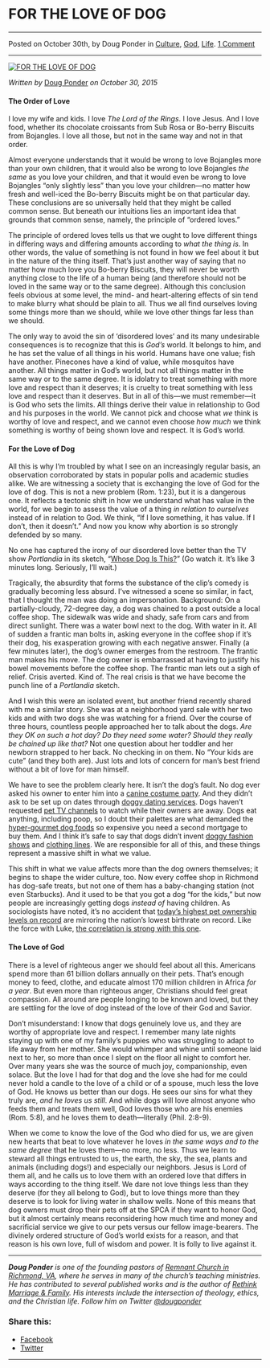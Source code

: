 FOR THE LOVE OF DOG
===================

* * *

Posted on October 30th, by Doug Ponder in [Culture](http://www.remnantresource.org/category/culture/), [God](http://www.remnantresource.org/category/god/), [Life](http://www.remnantresource.org/category/life/). [1 Comment](http://www.remnantresource.org/for-the-love-of-dog/#comments)

* * *

[![FOR THE LOVE OF DOG](http://www.remnantresource.org/wp-content/uploads/2015/10/for_the_love_of_dog_revise.jpg)](http://www.remnantresource.org/wp-content/uploads/2015/10/for_the_love_of_dog_revise.jpg)  

_Written by_ [Doug Ponder](http://www.remnantresource.org/author/doug-ponder/ "Posts by Doug Ponder") _on October 30, 2015_

#### The Order of Love

I love my wife and kids. I love _The Lord of the Rings_. I love Jesus. And I love food, whether its chocolate croissants from Sub Rosa or Bo-berry Biscuits from Bojangles. I love all those, but not in the same way and not in that order.

Almost everyone understands that it would be wrong to love Bojangles more than your own children, that it would also be wrong to love Bojangles _the same_ as you love your children, and that it would even be wrong to love Bojangles “only slightly less” than you love your children—no matter how fresh and well-iced the Bo-berry Biscuits might be on that particular day. These conclusions are so universally held that they might be called common sense. But beneath our intuitions lies an important idea that grounds that common sense, namely, the principle of “ordered loves.”

The principle of ordered loves tells us that we ought to love different things in differing ways and differing amounts according to _what the thing is_. In other words, the value of something is not found in how we feel about it but in the nature of the thing itself. That’s just another way of saying that no matter how much love you Bo-berry Biscuits, they will never be worth anything close to the life of a human being (and therefore should not be loved in the same way or to the same degree). Although this conclusion feels obvious at some level, the mind- and heart-altering effects of sin tend to make blurry what should be plain to all. Thus we all find ourselves loving some things more than we should, while we love other things far less than we should.

The only way to avoid the sin of ‘disordered loves’ and its many undesirable consequences is to recognize that this is _God’s_ world. It belongs to him, and he has set the value of all things in his world. Humans have one value; fish have another. Pinecones have a kind of value, while mosquitos have another. All things matter in God’s world, but not all things matter in the same way or to the same degree. It is idolatry to treat something with more love and respect than it deserves; it is cruelty to treat something with less love and respect than it deserves. But in all of this—we must remember—it is God who sets the limits. All things derive their value in relationship to God and his purposes in the world. We cannot pick and choose what _we_ think is worthy of love and respect, and we cannot even choose _how much_ we think something is worthy of being shown love and respect. It is God’s world.

#### For the Love of Dog

All this is why I’m troubled by what I see on an increasingly regular basis, an observation corroborated by stats in popular polls and academic studies alike. We are witnessing a society that is exchanging the love of God for the love of dog. This is not a new problem (Rom. 1:23), but it is a dangerous one. It reflects a tectonic shift in how we understand what has value in the world, for we begin to assess the value of a thing _in relation to ourselves_ instead of in relation to God. We think, “If I love something, it has value. If I don’t, then it doesn’t.” And now you know why abortion is so strongly defended by so many.

No one has captured the irony of our disordered love better than the TV show _Portlandia_ in its sketch, “[Whose Dog Is This?](https://www.youtube.com/watch?v=TCDbY_lXS5A)” (Go watch it. It’s like 3 minutes long. Seriously, I’ll wait.)

Tragically, the absurdity that forms the substance of the clip’s comedy is gradually becoming less absurd. I’ve witnessed a scene so similar, in fact, that I thought the man was doing an impersonation. Background: On a partially-cloudy, 72-degree day, a dog was chained to a post outside a local coffee shop. The sidewalk was wide and shady, safe from cars and from direct sunlight. There was a water bowl next to the dog. With water in it. All of sudden a frantic man bolts in, asking everyone in the coffee shop if it’s their dog, his exasperation growing with each negative answer. Finally (a few minutes later), the dog’s owner emerges from the restroom. The frantic man makes his move. The dog owner is embarrassed at having to justify his bowel movements before the coffee shop. The frantic man lets out a sigh of relief. Crisis averted. Kind of. The real crisis is that we have become the punch line of a _Portlandia_ sketch.

And I wish this were an isolated event, but another friend recently shared with me a similar story. She was at a neighborhood yard sale with her two kids and with two dogs she was watching for a friend. Over the course of three hours, countless people approached her to talk about the dogs. _Are_ _they OK on such a hot day? Do they need some water? Should they really be chained up like that?_ Not one question about her toddler and her newborn strapped to her back. No checking in on them. No “Your kids are cute” (and they both are). Just lots and lots of concern for man’s best friend without a bit of love for man himself.

We have to see the problem clearly here. It isn’t the dog’s fault. No dog ever asked his owner to enter him into a [canine costume party](http://richmondpetexpo.com/events/costume.html). And they didn’t ask to be set up on dates through [doggy dating services](http://www.petsdating.com). Dogs haven’t requested [pet TV channels](https://dogtv.com) to watch while their owners are away. Dogs eat anything, including poop, so I doubt their palettes are what demanded the [hyper-gourmet dog foods](http://cdn.patch.com/users/110176/2011/10/T800x600/2cb28af8cc4f56ab26160e5f840c40ca.jpg) so expensive you need a second mortgage to buy them. And I think it’s safe to say that dogs didn’t invent [doggy fashion shows](http://news.bbc.co.uk/media/images/48383000/jpg/_48383174_galllandon.jpg) and [clothing lines](http://www.canineandco.co.uk/UserFiles/Image/iStock_000009204141Medium.jpg). We are responsible for all of this, and these things represent a massive shift in what we value.

This shift in what we value affects more than the dog owners themselves; it begins to shape the wider culture, too. Now every coffee shop in Richmond has dog-safe treats, but not one of them has a baby-changing station (not even Starbucks). And it used to be that you got a dog “for the kids,” but now people are increasingly getting dogs _instead of_ having children. As sociologists have noted, it’s no accident that [today’s highest pet ownership levels on record](http://media.americanpetproducts.org/press.php?include=142818) are mirroring the nation’s lowest birthrate on record. Like the force with Luke, [the correlation is strong with this one](declining%20birthrate%20pet%20ownership).

#### The Love of God

There is a level of righteous anger we should feel about all this. Americans spend more than 61 billion dollars annually on their pets. That’s enough money to feed, clothe, and educate almost 170 million children in Africa _for a year_. But even more than righteous anger, Christians should feel great compassion. All around are people longing to be known and loved, but they are settling for the love of dog instead of the love of their God and Savior.

Don’t misunderstand: I know that dogs genuinely love us, and they are worthy of appropriate love and respect. I remember many late nights staying up with one of my family’s puppies who was struggling to adapt to life away from her mother. She would whimper and whine until someone laid next to her, so more than once I slept on the floor all night to comfort her. Over many years she was the source of much joy, companionship, even solace. But the love I had for that dog and the love she had for me could never hold a candle to the love of a child or of a spouse, much less the love of God. He knows us better than our dogs. He sees our sins for what they truly are, _and he loves us still_. And while dogs will love almost anyone who feeds them and treats them well, God loves those who are his enemies (Rom. 5:8), and he loves them to death—literally (Phil. 2:8-9).

When we come to know the love of the God who died for us, we are given new hearts that beat to love whatever he loves _in the same ways and to the same degree_ that he loves them—no more, no less. Thus we learn to steward all things entrusted to us, the earth, the sky, the sea, plants and animals (including dogs!) and especially our neighbors. Jesus is Lord of them all, and he calls us to love them with an ordered love that differs in ways according to the thing itself. We dare not love things less than they deserve (for they all belong to God), but to love things more than they deserve is to look for living water in shallow wells. None of this means that dog owners must drop their pets off at the SPCA if they want to honor God, but it almost certainly means reconsidering how much time and money and sacrificial service we give to our pets versus our fellow image-bearers. The divinely ordered structure of God’s world exists for a reason, and that reason is his own love, full of wisdom and power. It is folly to live against it.

* * *

_**Doug Ponder** is one of the founding pastors of [Remnant Church in Richmond, VA](http://www.remnantrichmond.org/), where he serves in many of the church’s teaching ministries. He has contributed to several published works and is the author of [Rethink Marriage & Family](http://www.remnantrichmond.org/mediafiles/uploaded/r/0e1604567_rethink-marriage-and-family-ebook.pdf). His interests include the intersection of theology, ethics, and the Christian life. Follow him on Twitter [@dougponder](https://twitter.com/dougponder)_

### Share this:

*   [Facebook](http://www.remnantresource.org/for-the-love-of-dog/?share=facebook "Click to share on Facebook")
*   [Twitter](http://www.remnantresource.org/for-the-love-of-dog/?share=twitter "Click to share on Twitter")

  

* * *
